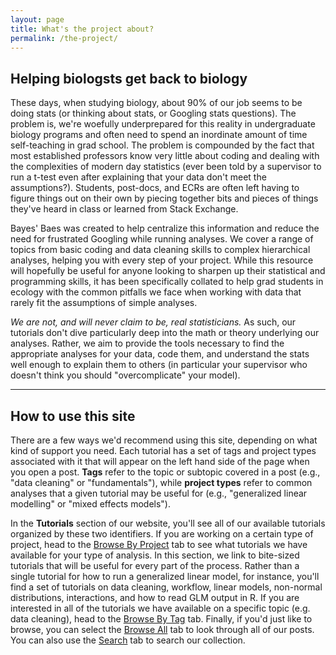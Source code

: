```yaml
---
layout: page
title: What's the project about?
permalink: /the-project/
---
```


<h2>Helping biologsts get back to biology</h2>

These days, when studying biology, about 90% of our job seems to be doing stats (or thinking about stats, or Googling stats questions). The problem is, we're woefully underprepared for this reality in undergraduate biology programs and often need to spend an inordinate amount of time self-teaching in grad school. The problem is compounded by the fact that most established professors know very little about coding and dealing with the complexities of modern day statistics (ever been told by a supervisor to run a t-test even after explaining that your data don't meet the assumptions?). Students, post-docs, and ECRs are often left having to figure things out on their own by piecing together bits and pieces of things they've heard in class or learned from Stack Exchange.

Bayes' Baes was created to help centralize this information and reduce the need for frustrated Googling while running analyses. We cover a range of topics from basic coding and data cleaning skills to complex hierarchical analyses, helping you with every step of your project. While this resource will hopefully be useful for anyone looking to sharpen up their statistical and programming skills, it has been specifically collated to help grad students in ecology with the common pitfalls we face when working with data that rarely fit the assumptions of simple analyses. 

*We are not, and will never claim to be, real statisticians.* As such, our tutorials don't dive particularly deep into the math or theory underlying our analyses. Rather, we aim to provide the tools necessary to find the appropriate analyses for your data, code them, and understand the stats well enough to explain them to others (in particular your supervisor who doesn't think you should "overcomplicate" your model).
<hr/>

<h2>How to use this site</h2>

There are a few ways we'd recommend using this site, depending on what kind of support you need. Each tutorial has a set of tags and project types associated with it that will appear on the left hand side of the page when you open a post. **Tags** refer to the topic or subtopic covered in a post (e.g., "data cleaning" or "fundamentals"), while **project types** refer to common analyses that a given tutorial may be useful for (e.g., "generalized linear modelling" or "mixed effects models").

In the **Tutorials** section of our website, you'll see all of our available tutorials organized by these two identifiers. If you are working on a certain type of project, head to the [Browse By Project](https://bayesbaes.github.io/tutorials/browse-by-project/) tab to see what tutorials we have available for your type of analysis. In this section, we link to bite-sized tutorials that will be useful for every part of the process. Rather than a single tutorial for how to run a generalized linear model, for instance, you'll find a set of tutorials on data cleaning, workflow, linear models, non-normal distributions, interactions, and how to read GLM output in R. If you are interested in all of the tutorials we have available on a specific topic (e.g. data cleaning), head to the [Browse By Tag](https://bayesbaes.github.io/tutorials/browse-by-tag/) tab. Finally, if you'd just like to browse, you can select the [Browse All](https://bayesbaes.github.io/tutorials/browse-all/) tab to look through all of our posts. You can also use the [Search](https://bayesbaes.github.io/tutorials/search/) tab to search our collection.

